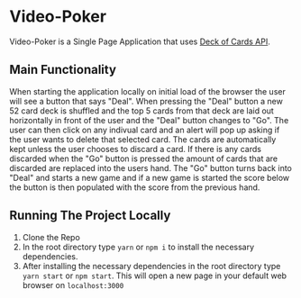 # Video-Poker

Video-Poker is a Single Page Application that uses [Deck of Cards API](https://deckofcardsapi.com/).

## Main Functionality

When starting the application locally on initial load of the browser the user will see a button that says "Deal". When pressing the "Deal" button a new 52 card deck is shuffled and the top 5 cards from that deck are laid out horizontally in front of the user and the "Deal" button changes to "Go". The user can then click on any indivual card and an alert will pop up asking if the user wants to delete that selected card. The cards are automatically kept unless the user chooses to discard a card. If there is any cards discarded when the "Go" button is pressed the amount of cards that are discarded are replaced into the users hand. The "Go" button turns back into "Deal" and starts a new game and if a new game is started the score below the button is then populated with the score from the previous hand.

## Running The Project Locally

1. Clone the Repo
2. In the root directory type `yarn` or `npm i` to install the necessary dependencies.
3. After installing the necessary dependencies in the root directory type `yarn start` or `npm start`. This will open a new page in your default web browser on `localhost:3000`

